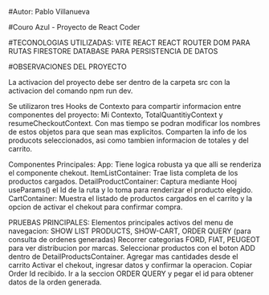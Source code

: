#Autor: Pablo Villanueva

#Couro Azul - Proyecto de React Coder

#TECONOLOGIAS UTILIZADAS:
VITE
REACT
REACT ROUTER DOM PARA RUTAS
FIRESTORE DATABASE PARA PERSISTENCIA DE DATOS

#OBSERVACIONES DEL PROYECTO

La activacion del proyecto debe ser dentro de la carpeta src con la activacion del comando npm run dev.

Se utilizaron tres Hooks de Contexto para compartir informacion entre componentes del proyecto: Mi Contexto, TotalQuantitiyContext y resumeCheckoutContext.
Con mas tiempo se podran modificar los nombres de estos objetos para que sean mas explicitos. Comparten la info de los producots seleccionados, asi como
tambien informacion de totales y del carrito.

Componentes Principales:
App: Tiene logica robusta ya que alli se renderiza el componente chekout.
ItemListContainer: Trae lista completa de los productos cargados.
DetailProductContainer: Captura mediante Hooj useParams() el Id de la ruta y lo toma para renderizar el producto elegido.
CartContainer: Muestra el listado de productos cargados en el carrito y la opcion de activar el chekout para confirmar compra.

PRUEBAS PRINCIPALES:
Elementos principales activos del menu de navegacion: SHOW LIST PRODUCTS, SHOW-CART, ORDER QUERY (para consulta de ordenes generadas)
Recorrer categorias FORD, FIAT, PEUGEOT para ver distribucion por marcas.
Seleccionar productos con el boton ADD dentro de DetailProductsContainer.
Agregar mas cantidades desde el carrito
Activar el chekout, ingresar datos y confirmar la operacion. Copiar Order Id recibido.
Ir a la seccion ORDER QUERY y pegar el id para obtener datos de la orden generada.




